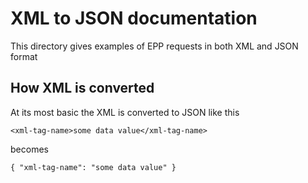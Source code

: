 # XML to JSON documentation

This directory gives examples of EPP requests in both XML and JSON format

## How XML is converted

At its most basic the XML is converted to JSON like this

	<xml-tag-name>some data value</xml-tag-name>

becomes

	{ "xml-tag-name": "some data value" }
